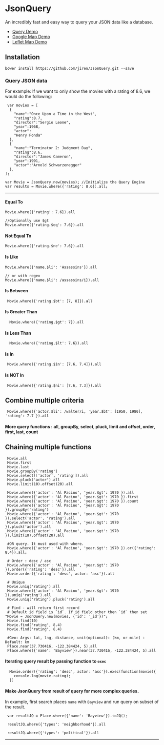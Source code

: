 JsonQuery
=========

An incredibly fast and easy way to query your JSON data like a database.

- [Query Demo](http://jiren.github.io/JsonQuery/)
- [Google Map Demo](http://jiren.github.io/JsonQuery/geo.html)
- [Leflet Map Demo](http://jiren.github.io/JsonQuery/leaflet.html)

## Installation

```
bower install https://github.com/jiren/JsonQuery.git --save
```


### Query JSON data

For example: If we want to only show the movies with a rating of 8.6, we would do the following:

```
 var movies = [
  {
    "name":"Once Upon a Time in the West",
    "rating":8.7,
    "director":"Sergio Leone",
    "year":1968,
    "actor":
    "Henry Fonda"
  },
  {
    "name":"Terminator 2: Judgment Day",
    "rating":8.6,
    "director":"James Cameron",
    "year":1991,
    "actor":"Arnold Schwarzenegger"
  },
];

var Movie = JsonQuery.new(movies); //Initialize the Query Engine
var results = Movie.where({'rating': 8.6}).all;

```

***

#### Equal To

```
Movie.where({'rating': 7.6}).all

//Optionally use $gt
Movie.where({'rating.$eq': 7.6}).all
```

#### Not Equal To
```
Movie.where({'rating.$ne': 7.6}).all
```

#### Is Like

```
Movie.where({'name.$li': 'Assassins'}).all

// or with regex
Movie.where({'name.$li': /assassins/i}).all
```



#### Is Between

```
 Movie.where({'rating.$bt': [7, 8]}).all

```

#### Is Greater Than

```
  Movie.where({'rating.$gt': 7}).all
```

#### Is Less Than

```
  Movie.where({'rating.$lt': 7.6}).all
```

#### Is In

```
 Movie.where({'rating.$in': [7.6, 7.4]}).all
```

#### Is NOT In

```
 Movie.where({'rating.$ni': [7.6, 7.3]}).all
```

## Combine multiple criteria


```
 Movie.where({'actor.$li': /walter/i, 'year.$bt': [1950, 1980], 'rating': 7.7 }).all
```

#### More query functions : all, groupBy, select, pluck, limit and offset, order, first, last, count

## Chaining multiple functions


```
 Movie.all
 Movie.first
 Movie.last
 Movie.groupBy('rating')
 Movie.select(['actor', 'rating']).all
 Movie.pluck('actor').all
 Movie.limit(10).offset(20).all

 Movie.where({'actor': 'Al Pacino', 'year.$gt': 1970 }).all
 Movie.where({'actor': 'Al Pacino', 'year.$gt': 1970 }).first
 Movie.where({'actor': 'Al Pacino', 'year.$gt': 1970 }).count
 Movie.where({'actor': 'Al Pacino', 'year.$gt': 1970 }).groupBy('rating')
 Movie.where({'actor': 'Al Pacino', 'year.$gt': 1970 }).select('actor', 'rating').all
 Movie.where({'actor': 'Al Pacino', 'year.$gt': 1970 }).pluck('actor').all
 Movie.where({'actor': 'Al Pacino', 'year.$gt': 1970 }).limit(10).offset(20).all

 #OR query. It must used with where.
 Movie.where({'actor': 'Al Pacino', 'year.$gt': 1970 }).or({'rating': 8.4}).all;

 # Order : desc / asc
 Movie.where({'actor': 'Al Pacino', 'year.$gt': 1970 }).order({'rating': 'desc'}).all
 Movie.order({'rating': 'desc', actor: 'asc'}).all

 # Unique
 Movie.uniq('rating').all
 Movie.where({'actor': 'Al Pacino', 'year.$gt': 1970 }).uniq('rating').all
 Movie.uniq('rating').pluck('rating').all

 # Find - will return first record
 # Default id field is `id`. If id field other then `id` then set "Movie = JsonQuery.new(movies, {'id': '_id'})";
 Movie.find(10)
 Movie.find('rating', 8.4)
 Movie.find('rating', 8.4)

 #Geo: Args: lat, lng, distance, unit(optional): (km, or mile) : Default: km
 Place.near(37.730416, -122.384424, 5).all
 Place.where({'name': 'Bayview'}).near(37.730416, -122.384424, 5).all

```

#### Iterating query result by passing function to `exec`

```
  Movie.order({'rating': 'desc', actor: 'asc'}).exec(function(movie){
    console.log(movie.rating);
  })
```

#### Make JsonQuery from result of query for more complex queries.

In example, first search places `name` with `Bayview` and run query on subset of the result.

```
 var resultJQ = Place.where({'name': 'Bayview'}).toJQ();

 resultJQ.where({'types': 'neighborhood'}).all

 resultJQ.where({'types': 'political'}).all

```

***
